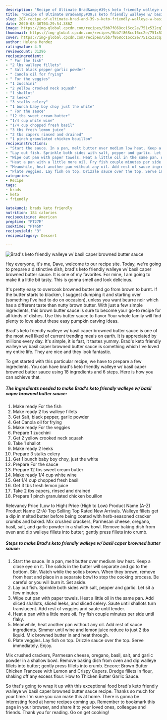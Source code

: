 ```yaml
---
description: "Recipe of Ultimate Brad&amp;#39;s keto friendly walleye w/ basil caper browned butter sauce"
title: "Recipe of Ultimate Brad&amp;#39;s keto friendly walleye w/ basil caper browned butter sauce"
slug: 287-recipe-of-ultimate-brad-and-39-s-keto-friendly-walleye-w-basil-caper-browned-butter-sauce
date: 2020-08-30T03:29:54.386Z
image: https://img-global.cpcdn.com/recipes/5bb7f868cc16cc2e/751x532cq70/brads-keto-friendly-walleye-w-basil-caper-browned-butter-sauce-recipe-main-photo.jpg
thumbnail: https://img-global.cpcdn.com/recipes/5bb7f868cc16cc2e/751x532cq70/brads-keto-friendly-walleye-w-basil-caper-browned-butter-sauce-recipe-main-photo.jpg
cover: https://img-global.cpcdn.com/recipes/5bb7f868cc16cc2e/751x532cq70/brads-keto-friendly-walleye-w-basil-caper-browned-butter-sauce-recipe-main-photo.jpg
author: Helena Mendez
ratingvalue: 4.5
reviewcount: 31296
recipeingredient:
- " For the fish"
- "2 lbs walleye fillets"
- " Salt black pepper garlic powder"
- " Canola oil for frying"
- " For the veggies"
- "1 zucchini"
- "2 yellow crooked neck squash"
- "1 shallot"
- "2 leeks"
- "3 stalks celery"
- "1 bunch baby boy choy just the white"
- " For the sauce"
- "12 tbs sweet cream butter"
- "1/4 cup white wine"
- "1/4 cup chopped fresh basil"
- "3 tbs fresh lemon juice"
- "2 tbs capers rinsed and drained"
- "1 pinch granulated chicken bouillon"
recipeinstructions:
- "Start the sauce. In a pan, melt butter over medium low heat. Keep a close eye on it. The solids in the butter will separate and go to the bottom. Stir. Watch while the solids brown. When they brown, remove from heat and place in a separate bowl to stop the cooking process. Be careful or you will burn it. Set aside."
- "Lay out fish. Sprinkle both sides with salt, pepper and garlic. Let sit a few minutes"
- "Wipe out pan with paper towels. Heat a little oil in the same pan. Add sliced shallots, sliced leeks, and sliced celery. Saute until shallots turn translucent. Add rest of veggies and saute until tender."
- "Heat a pan with a little more oil. Fry fish couple minutes per side until flaky."
- "Meanwhile, heat another pan without any oil. Add rest of sauce ingredients. Simmer until wine and lemon juice reduce to just 2 tbs liquid. Mix browned butter in and heat through."
- "Plate veggies. Lay fish on top. Drizzle sauce over the top. Serve immediately. Enjoy."
categories:
- Recipe
tags:
- brads
- keto
- friendly

katakunci: brads keto friendly 
nutrition: 184 calories
recipecuisine: American
preptime: "PT27M"
cooktime: "PT45M"
recipeyield: "3"
recipecategory: Dessert

---
```



![Brad&#39;s keto friendly walleye w/ basil caper browned butter sauce](https://img-global.cpcdn.com/recipes/5bb7f868cc16cc2e/751x532cq70/brads-keto-friendly-walleye-w-basil-caper-browned-butter-sauce-recipe-main-photo.jpg)

Hey everyone, it's me, Dave, welcome to our recipe site. Today, we're going to prepare a distinctive dish, brad&#39;s keto friendly walleye w/ basil caper browned butter sauce. It is one of my favorites. For mine, I am going to make it a little bit tasty. This is gonna smell and look delicious.

It&#39;s pretty easy to overcook browned butter and go from brown to burnt. If the butter starts to blacken, I suggest dumping it and starting over (something I&#39;ve had to do on occasion), unless you want beurre noir which has a different taste than nutty brown butter. With just a few simple ingredients, this brown butter sauce is sure to become your go-to recipe for all kinds of dishes. Use this butter sauce to flavor Your whole family will find plenty to love about these easy pumpkin carving ideas.

Brad&#39;s keto friendly walleye w/ basil caper browned butter sauce is one of the most well liked of current trending meals on earth. It is appreciated by millions every day. It's simple, it is fast, it tastes yummy. Brad&#39;s keto friendly walleye w/ basil caper browned butter sauce is something which I've loved my entire life. They are nice and they look fantastic.


To get started with this particular recipe, we have to prepare a few ingredients. You can have brad&#39;s keto friendly walleye w/ basil caper browned butter sauce using 18 ingredients and 6 steps. Here is how you can achieve that.

<!--inarticleads1-->

##### The ingredients needed to make Brad&#39;s keto friendly walleye w/ basil caper browned butter sauce:

1. Make ready  For the fish
1. Make ready 2 lbs walleye fillets
1. Get  Salt, black pepper, garlic powder
1. Get  Canola oil for frying
1. Make ready  For the veggies
1. Prepare 1 zucchini
1. Get 2 yellow crooked neck squash
1. Take 1 shallot
1. Make ready 2 leeks
1. Prepare 3 stalks celery
1. Get 1 bunch baby boy choy, just the white
1. Prepare  For the sauce
1. Prepare 12 tbs sweet cream butter
1. Make ready 1/4 cup white wine
1. Get 1/4 cup chopped fresh basil
1. Get 3 tbs fresh lemon juice
1. Take 2 tbs capers, rinsed and drained
1. Prepare 1 pinch granulated chicken bouillon


Relevancy Price (Low to High) Price (High to Low) Product Name (A-Z) Product Name (Z-A) Top Selling Top Rated New Arrivals. Walleye fillets get a dip in melted butter before being coated with herb-seasoned cracker crumbs and baked. Mix crushed crackers, Parmesan cheese, oregano, basil, salt, and garlic powder in a shallow bowl. Remove baking dish from oven and dip walleye fillets into butter; gently press fillets into crumb. 

<!--inarticleads2-->

##### Steps to make Brad&#39;s keto friendly walleye w/ basil caper browned butter sauce:

1. Start the sauce. In a pan, melt butter over medium low heat. Keep a close eye on it. The solids in the butter will separate and go to the bottom. Stir. Watch while the solids brown. When they brown, remove from heat and place in a separate bowl to stop the cooking process. Be careful or you will burn it. Set aside.
1. Lay out fish. Sprinkle both sides with salt, pepper and garlic. Let sit a few minutes
1. Wipe out pan with paper towels. Heat a little oil in the same pan. Add sliced shallots, sliced leeks, and sliced celery. Saute until shallots turn translucent. Add rest of veggies and saute until tender.
1. Heat a pan with a little more oil. Fry fish couple minutes per side until flaky.
1. Meanwhile, heat another pan without any oil. Add rest of sauce ingredients. Simmer until wine and lemon juice reduce to just 2 tbs liquid. Mix browned butter in and heat through.
1. Plate veggies. Lay fish on top. Drizzle sauce over the top. Serve immediately. Enjoy.


Mix crushed crackers, Parmesan cheese, oregano, basil, salt, and garlic powder in a shallow bowl. Remove baking dish from oven and dip walleye fillets into butter; gently press fillets into crumb. Encore: Brown Butter Chicken Francese with Lemon and Crispy Capers. Dredge fillets in flour, shaking off any excess flour. How to Thicken Butter Garlic Sauce. 

So that's going to wrap it up with this exceptional food brad&#39;s keto friendly walleye w/ basil caper browned butter sauce recipe. Thanks so much for your time. I'm sure you can make this at home. There is gonna be interesting food at home recipes coming up. Remember to bookmark this page in your browser, and share it to your loved ones, colleague and friends. Thank you for reading. Go on get cooking!
